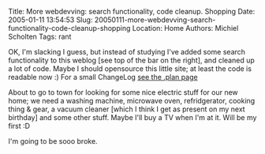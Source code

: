 Title: More webdevving: search functionality, code cleanup. Shopping
Date: 2005-01-11 13:54:53
Slug: 20050111-more-webdevving-search-functionality-code-cleanup-shopping
Location: Home
Authors: Michiel Scholten
Tags: rant

<p>OK, I'm slacking I guess, but instead of studying I've added some search functionality to this weblog [see top of the bar on the right], and cleaned up a lot of code. Maybe I should opensource this little site; at least the code is readable now :) For a small ChangeLog <a href="index.php?page=plan">see the .plan page</a></p>

<p>About to go to town for looking for some nice electric stuff for our new home; we need a washing machine, microwave oven, refridgerator, cooking thing &amp; gear, a vacuum cleaner [which I think I get as present on my next birthday] and some other stuff. Maybe I'll buy a TV when I'm at it. Will be my first :D</p>

<p>I'm going to be sooo broke.</p>